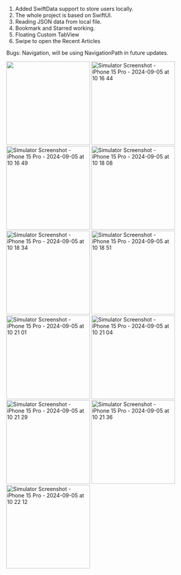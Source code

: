 1. Added SwiftData support to store users locally.
2. The whole project is based on SwiftUI.
3. Reading JSON data from local file.
4. Bookmark and Starred working.
5. Floating Custom TabView
6. Swipe to open the Recent Articles

Bugs: Navigation, will be using NavigationPath in future updates.
   
<img src = https://github.com/user-attachments/assets/1361344b-d505-4b84-b1d5-1c03a48f5070 width="220">
<img src="https://github.com/user-attachments/assets/10c663e4-f69f-45ab-91cc-490940caf08d" width="220" alt="Simulator Screenshot - iPhone 15 Pro - 2024-09-05 at 10 16 44">
<img src="https://github.com/user-attachments/assets/0d77eced-a917-4978-87d3-86212f99bad1" width="220" alt="Simulator Screenshot - iPhone 15 Pro - 2024-09-05 at 10 16 49">
<img src="https://github.com/user-attachments/assets/dee0daba-745d-401f-ad10-18b34f86965b" width="220" alt="Simulator Screenshot - iPhone 15 Pro - 2024-09-05 at 10 18 08">
<img src="https://github.com/user-attachments/assets/e6db7aa2-f2cf-4df0-8c61-3f22f3cb3582" width="220" alt="Simulator Screenshot - iPhone 15 Pro - 2024-09-05 at 10 18 34">
<img src="https://github.com/user-attachments/assets/63632b1f-9970-43c2-b975-76a1f1862674" width="220" alt="Simulator Screenshot - iPhone 15 Pro - 2024-09-05 at 10 18 51">
<img src="https://github.com/user-attachments/assets/f7c070ee-259e-4a2b-86b4-570942e620f6" width="220" alt="Simulator Screenshot - iPhone 15 Pro - 2024-09-05 at 10 21 01">
<img src="https://github.com/user-attachments/assets/346e2639-9a14-4ae5-8683-ffcf30a4a0f1" width="220" alt="Simulator Screenshot - iPhone 15 Pro - 2024-09-05 at 10 21 04">
<img src="https://github.com/user-attachments/assets/25fa56ab-b1a9-4038-aec6-6c06f658235c" width="220" alt="Simulator Screenshot - iPhone 15 Pro - 2024-09-05 at 10 21 29">
<img src="https://github.com/user-attachments/assets/46981a34-847e-4766-a432-dd63529af296" width="220" alt="Simulator Screenshot - iPhone 15 Pro - 2024-09-05 at 10 21 36">
<img src="https://github.com/user-attachments/assets/e95cf971-3d02-467f-ae9d-955e42683281" width="220" alt="Simulator Screenshot - iPhone 15 Pro - 2024-09-05 at 10 22 12">
